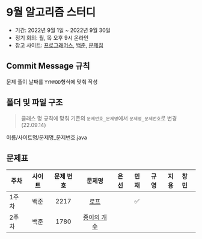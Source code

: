9월 알고리즘 스터디
==================
- 기간: 2022년 9월 1일 ~ 2022년 9월 30일
- 정기 회의: 월, 목 오후 9시 온라인
- 참고 사이트: [프로그래머스](https://programmers.co.kr/learn/challenges),
[백준](https://www.acmicpc.net/),
[문제집](https://github.com/encrypted-def/basic-algo-lecture)

## Commit Message 규칙    
문제 풀이 날짜를 `YYMMDD`형식에 맞춰 작성

## 폴더 및 파일 구조    
>클래스 명 규칙에 맞춰 기존의 `문제번호_문제명`에서 `문제명_문제번호`로 변경 (22.09.14)

이름/사이트명/문제명_문제번호.java


## 문제표
주차 | 사이트 | 문제 번호 | 문제명 | 은선 | 민재 | 규영 | 지용 | 창민
----|:----:|:-------:|:----:|:---:|:---:|:---:|:---:|:----
1주차| 백준  |  2217   |[로프](https://www.acmicpc.net/problem/2217)|| :white_check_mark: ||
2주차| 백준  |  1780   |[종이의 개수](https://www.acmicpc.net/problem/1780)|
